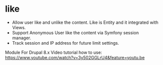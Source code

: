 # like
+ Allow user like and unlike the content. Like is Entity and it integrated with Views.
+ Support Anonymous User like the content via Symfony session manager.
+ Track session and IP address for future limit settings.


Module For Drupal 8.x
Video tutorial how to use: https://www.youtube.com/watch?v=3y502GGLrU4&feature=youtu.be

